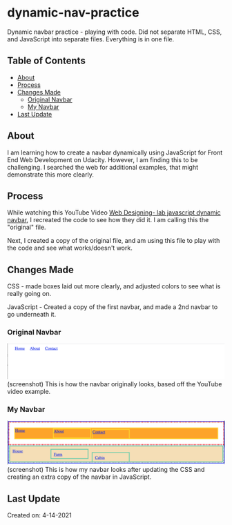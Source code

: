 # dynamic-nav-practice
Dynamic navbar practice - playing with code.
Did not separate HTML, CSS, and JavaScript into separate files. Everything is in one file.

## Table of Contents
- [About](#about)
- [Process](#process)
- [Changes Made](#changes-made)
    - [Original Navbar](#original)
    - [My Navbar](#my-navbar)
- [Last Update](#last-update)

## About

I am learning how to create a navbar dynamically using JavaScript for Front End Web Development on Udacity. However, I am finding this to be challenging. I searched the web for additional examples, that might demonstrate this more clearly.

## Process

While watching this YouTube Video [Web Designing- lab javascript dynamic navbar](https://youtu.be/rSHJa1Mji_I), I recreated the code to see how they did it. I am calling this the "original" file.

Next, I created a copy of the original file, and am using this file to play with the code and see what works/doesn't work.

## Changes Made

CSS - made boxes laid out more clearly, and adjusted colors to see what is really going on.

JavaScript - Created a copy of the first navbar, and made a 2nd navbar to go underneath it.

### Original Navbar
![](original.png)
(screenshot) This is how the navbar originally looks, based off the YouTube video example.

### My Navbar
![](mynavbar.png)
(screenshot) This is how my navbar looks after updating the CSS and creating an extra copy of the navbar in JavaScript.

## Last Update

Created on: 4-14-2021
